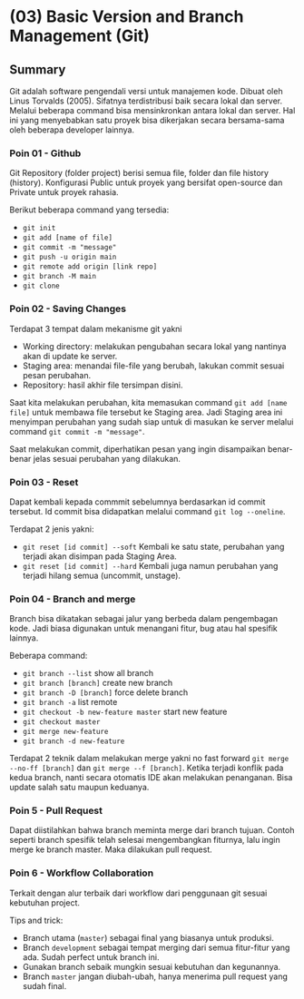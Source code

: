 # (03) Basic Version and Branch Management (Git)

## Summary

Git adalah software pengendali versi untuk manajemen kode. Dibuat oleh Linus Torvalds (2005). Sifatnya terdistribusi baik secara lokal dan server. Melalui beberapa command bisa mensinkronkan antara lokal dan server. Hal ini yang menyebabkan satu proyek bisa dikerjakan secara bersama-sama oleh beberapa developer lainnya.

### Poin 01 - Github

Git Repository (folder project) berisi semua file, folder dan file history (history). Konfigurasi Public untuk proyek yang bersifat open-source dan Private untuk proyek rahasia.

Berikut beberapa command yang tersedia:

- `git init`
- `git add [name of file]`
- `git commit -m "message"`
- `git push -u origin main`
- `git remote add origin [link repo]`
- `git branch -M main`
- `git clone`

### Poin 02 - Saving Changes

Terdapat 3 tempat dalam mekanisme git yakni 

- Working directory: melakukan pengubahan secara lokal yang nantinya akan di update ke server.
- Staging area: menandai file-file yang berubah, lakukan commit sesuai pesan perubahan.
- Repository: hasil akhir file tersimpan disini.

Saat kita melakukan perubahan, kita memasukan command `git add [name file]` untuk membawa file tersebut ke Staging area. Jadi Staging area ini menyimpan perubahan yang sudah siap untuk di masukan ke server melalui command `git commit -m "message"`.

Saat melakukan commit, diperhatikan pesan yang ingin disampaikan benar-benar jelas sesuai perubahan yang dilakukan.

### Poin 03 - Reset

Dapat kembali kepada commmit sebelumnya berdasarkan id commit tersebut. Id commit bisa didapatkan melalui command `git log --oneline`.

Terdapat 2 jenis yakni:

- `git reset [id commit] --soft` Kembali ke satu state, perubahan yang terjadi akan disimpan pada Staging Area.
- `git reset [id commit] --hard` Kembali juga namun perubahan yang terjadi hilang semua (uncommit, unstage).

### Poin 04 - Branch and merge

Branch bisa dikatakan sebagai jalur yang berbeda dalam pengembagan kode. Jadi biasa digunakan untuk menangani fitur, bug atau hal spesifik lainnya.

Beberapa command:

- `git branch --list` show all branch
- `git branch [branch]` create new branch
- `git branch -D [branch]` force delete branch
- `git branch -a` list remote
- `git checkout -b new-feature master` start new feature
- `git checkout master` 
- `git merge new-feature`
- `git branch -d new-feature`

Terdapat 2 teknik dalam melakukan merge yakni no fast forward  `git merge --no-ff [branch]` dan `git merge --f [branch]`. Ketika terjadi konflik pada kedua branch, nanti secara otomatis IDE akan melakukan penanganan. Bisa update salah satu maupun keduanya.

### Poin 5 - Pull Request

Dapat diistilahkan bahwa branch meminta merge dari branch tujuan. Contoh seperti branch spesifik telah selesai mengembangkan fiturnya, lalu ingin merge ke branch master. Maka dilakukan pull request.

### Poin 6 - Workflow Collaboration

Terkait dengan alur terbaik dari workflow dari penggunaan git sesuai kebutuhan project.

Tips and trick:

- Branch utama (`master`) sebagai final yang biasanya untuk produksi.
- Branch `development` sebagai tempat merging dari semua fitur-fitur yang ada. Sudah perfect untuk branch ini.
- Gunakan branch sebaik mungkin sesuai kebutuhan dan kegunannya.
- Branch `master` jangan diubah-ubah, hanya menerima pull request yang sudah final.
